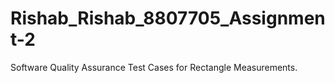 # Rishab_Rishab_8807705_Assignment-2
Software Quality Assurance Test Cases for Rectangle  Measurements.
